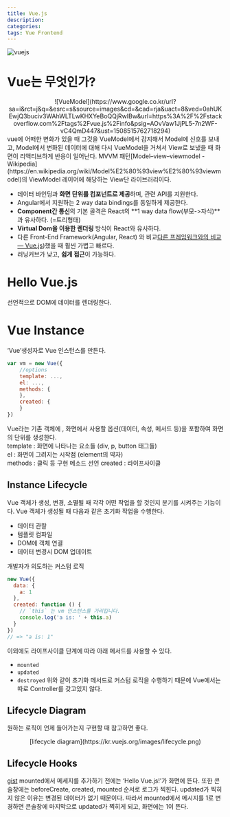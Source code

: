 ```yaml
---
title: Vue.js
description: 
categories: 
tags: Vue Frontend
---
```


![vuejs](https://www.google.co.kr/url?sa=i&rct=j&q=&esrc=s&source=images&cd=&cad=rja&uact=8&ved=0ahUKEwjw2_W9if3WAhVRhrwKHbeSCGIQjRwIBw&url=https%3A%2F%2Fwww.youtube.com%2Fwatch%3Fv%3DDsuTwV0jwaY&psig=AOvVaw1JjPL5-7n2WF-vC4QmD447&ust=1508515762718294)

# Vue는 무엇인가?
<center>![VueModel](https://www.google.co.kr/url?sa=i&rct=j&q=&esrc=s&source=images&cd=&cad=rja&uact=8&ved=0ahUKEwjQ3buciv3WAhWLTLwKHXYeBoQQjRwIBw&url=https%3A%2F%2Fstackoverflow.com%2Ftags%2Fvue.js%2Finfo&psig=AOvVaw1JjPL5-7n2WF-vC4QmD447&ust=1508515762718294)</center>
vue에 어떠한 변화가 있을 때 그것을 VueModel에서 감지해서 Model에 신호를 보내고, Model에서 변화된 데이터에 대해 다시 VueModel을 거쳐서 View로 보냈을 때 화면이 리액티브하게 반응이 일어난다. MVVM 패턴[Model–view–viewmodel - Wikipedia](https://en.wikipedia.org/wiki/Model%E2%80%93view%E2%80%93viewmodel)의 ViewModel 레이어에 해당하는 View단 라이브러리이다.

- 데이터 바인딩과 **화면 단위를 컴포넌트로 제공**하며, 관련 API를 지원한다.
- Angular에서 지원하는 2 way data bindings를 동일하게 제공한다.
- **Component간 통신**의 기본 골격은 React의 **1 way data flow(부모->자식)**과 유사하다. (=트리형태)
- **Virtual Dom을 이용한 렌더링** 방식이 React와 유사하다.
- 다른 Front-End Framework(Angular, React) 와 비교[다른 프레임워크와의 비교 — Vue.js](https://kr.vuejs.org/v2/guide/comparison.html))했을 때 훨씬 가볍고 빠르다.
- 러닝커브가 낮고, **쉽게 접근**이 가능하다.

# Hello Vue.js
선언적으로 DOM에 데이터를 렌더링한다.

<script src="https://gist.github.com/groovypark/ccfccfed719c82822cdfefeafd22cc95.js"></script>

# Vue Instance
‘Vue’생성자로 Vue 인스턴스를 만든다.
```javascript
var vm = new Vue({
	//options
	template: ...,
	el: ...,
	methods: {
	},
	created: {
	}
})
```
Vue라는 기존 객체에 , 화면에서 사용할 옵션(데이터, 속성, 메서드 등)을 포함하여 화면의 단위를 생성한다.<br/>
template : 화면에 나타나는 요소들 (div, p, button 태그들)<br/>
el : 화면이 그려지는 시작점 (element의 약자)<br/>
methods : 클릭 등 구현 메소드 선언
created :  라이프사이클

## Instance Lifecycle
Vue 객체가 생성, 변경, 소멸될 때 각각 어떤 작업을 할 것인지 분기를 시켜주는 기능이다.
Vue 객체가 생성될 때 다음과 같은 초기화 작업을 수행한다.
- 데이터 관찰
- 템플릿 컴파일
- DOM에 객체 연결
- 데이터 변경시 DOM 업데이트 

개발자가 의도하는 커스텀 로직
```javascript
new Vue({
  data: {
    a: 1
  },
  created: function () {
    // `this` 는 vm 인스턴스를 가리킵니다.
    console.log('a is: ' + this.a)
  }
})
// => "a is: 1"
```
이외에도 라이프사이클 단계에 따라 아래 메서드를 사용할 수 있다.
- `mounted`
- `updated`
- `destroyed`
위와 같이 초기화 메서드로 커스텀 로직을 수행하기 때문에 Vue에서는 따로 Controller를 갖고있지 않다.
 
## Lifecycle Diagram
원하는 로직이 언제 들어가는지 구현할 때 참고하면 좋다.
<center>[lifecycle diagram](https://kr.vuejs.org/images/lifecycle.png)</center>

## Lifecycle Hooks
[gist](https://gist.github.com/groovypark/dbad061e7e40f34414e73e65d7b915bd.js)
mounted에서 메세지를 추가하기 전에는 ‘Hello Vue.js!’가 화면에 뜬다. 또한 콘솔창에는 beforeCreate, created, mounted 순서로 로그가 찍힌다. updated가 찍히지 않은 이유는 변경된 데이터가 없기 때문이다. 따라서 mounted에서 메시지를 1로 변경하면 콘솔창에 마지막으로 updated가 찍히게 되고, 화면에는 1이 뜬다.









